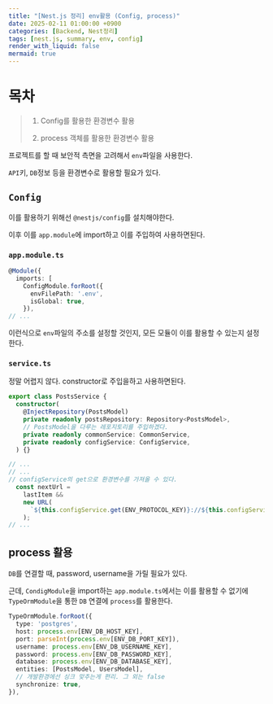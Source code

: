 ```yaml
---
title: "[Nest.js 정리] env활용 (Config, process)"
date: 2025-02-11 01:00:00 +0900
categories: [Backend, Nest정리]
tags: [nest.js, summary, env, config]
render_with_liquid: false
mermaid: true
---
```


# 목차

> 1. Config를 활용한 환경변수 활용
> 
> 2. process 객체를 활용한 환경변수 활용

프로젝트를 할 때 보안적 측면을 고려해서 `env`파일을 사용한다.

`API`키, `DB`정보 등을 환경변수로 활용할 필요가 있다.

## `Config`

이를 활용하기 위해선 `@nestjs/config`를 설치해야한다.

이후 이를 `app.module`에 import하고 이를 주입하여 사용하면된다.


### `app.module.ts`

```ts
@Module({
  imports: [
    ConfigModule.forRoot({
      envFilePath: '.env',
      isGlobal: true,
    }),
// ...
```

이런식으로 `env`파일의 주소를 설정할 것인지, 모든 모듈이 이를 활용할 수 있는지 설정한다.

### `service.ts`

정말 어렵지 않다. constructor로 주입을하고 사용하면된다.

```ts
export class PostsService {
  constructor(
    @InjectRepository(PostsModel)
    private readonly postsRepository: Repository<PostsModel>,
    // PostsModel을 다루는 레포지토리를 주입하겠다.
    private readonly commonService: CommonService,
    private readonly configService: ConfigService,
  ) {}

// ...
// ...
// configService의 get으로 환경변수를 가져올 수 있다.
  const nextUrl =
    lastItem &&
    new URL(
      `${this.configService.get(ENV_PROTOCOL_KEY)}://${this.configService.get(ENV_HOST_KEY)}/posts`,
    );
// ...
```

## process 활용

`DB`를 연결할 때, password, username을 가릴 필요가 있다.

근데, `CondigModule`을 import하는 `app.module.ts`에서는 이를 활용할 수 없기에 `TypeOrmModule`을 통한 `DB` 연결에 `process`를 활용한다.

```ts
TypeOrmModule.forRoot({
  type: 'postgres',
  host: process.env[ENV_DB_HOST_KEY],
  port: parseInt(process.env[ENV_DB_PORT_KEY]),
  username: process.env[ENV_DB_USERNAME_KEY],
  password: process.env[ENV_DB_PASSWORD_KEY],
  database: process.env[ENV_DB_DATABASE_KEY],
  entities: [PostsModel, UsersModel],
  // 개발환경에선 싱크 맞추는게 편리. 그 외는 false
  synchronize: true,
}),
```
